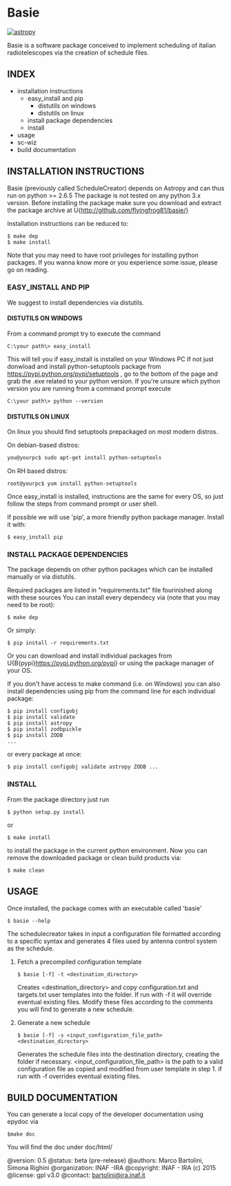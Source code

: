 # Basie

[![astropy](http://img.shields.io/badge/powered%20by-AstroPy-orange.svg?style=flat)](http://www.astropy.org/)

Basie is a software package conceived to implement scheduling of
italian radiotelescopes via the creation of schedule files.

## INDEX

- installation instructions
    - easy_install and pip 
        - distutils on windows
        - distutils on linux
    - install package dependencies
    - install
- usage
- sc-wiz
- build documentation


## INSTALLATION INSTRUCTIONS

Basie (previously called ScheduleCreator) depends on Astropy and can thus run on
python >= 2.6.5
The package is not tested on any python 3.x version.
Before installing the package make sure you download and extract the package
archive at
U{http://github.com/flyingfrog81/basie/}

Installation instructions can be reduced to:

```
$ make dep
$ make install
```

Note that you may need to have root privileges for installing python packages.
If you wanna know more or you experience some issue, please go on reading.

### EASY_INSTALL AND PIP

We suggest to install dependencies via distutils.

#### DISTUTILS ON WINDOWS

From a command prompt try to execute the command

```
C:\your path\> easy_install
```

This will tell you if easy_install is installed on your Windows PC
If not just donwload and install python-setuptools package from
https://pypi.python.org/pypi/setuptools , go to the bottom of the page
and grab the .exe related to your python version. 
If you're unsure which python version you are running from a command
prompt execute 

```
C:\your path\> python --version
```

#### DISTUTILS ON LINUX

On linux you should find setuptools prepackaged on most modern distros. 

On debian-based distros:

```bash
you@yourpc$ sudo apt-get install python-setuptools
```

On RH based distros:

```
root@yourpc$ yum install python-setuptools
```

Once easy_install is installed, instructions are the same for every
OS, so just follow the steps from command prompt or user shell. 

If possible we will use 'pip', a more friendly python package manager. 
Install it with:

```
$ easy_install pip
```

### INSTALL PACKAGE DEPENDENCIES

The package depends on other python packages which can be installed manually
or via distutils.

Required packages are listed in "requirements.txt" file fourinished along with
these sources
You can install every dependecy via (note that you may need to be root): 

```
$ make dep
```
Or simply:

```
$ pip install -r requirements.txt
```

Or you can download and install individual packages from
U{B{pypi}<https://pypi.python.org/pypi>}
or using the package manager of your OS.

If you don't have access to make command (i.e. on Windows) you can also install
dependencies using pip from the command line for each individual package:

```
$ pip install configobj
$ pip install validate
$ pip install astropy
$ pip install zodbpickle
$ pip install ZODB
...
```

or every package at once:

```
$ pip install configobj validate astropy ZODB ...
```

### INSTALL

From the package directory just run

```
$ python setup.py install 
```

or

```
$ make install
```

to install the package in the current python environment.
Now you can remove the downloaded package or clean build products via:

```
$ make clean
```

## USAGE

Once installed, the package comes with an executable called 'basie'

```
$ basie --help 
```

The schedulecreator takes in input a configuration file formatted according to a
specific syntax and generates 4 files used by antenna control system as the
schedule.

1. Fetch a precompiled configuration template 
    ```
    $ basie [-f] -t <destination_directory>
    ```
    Creates <destination_directory> and copy configuration.txt and targets.txt user
    templates into the folder. If run with -f it will override eventual existing
    files.
    Modify these files according to the comments you will find to generate a new schedule.

2. Generate a new schedule
    ```
    $ basie [-f] -s <input_configuration_file_path> <destination_directory>
    ```
    Generates the schedule files into the destination directory, creating the
    folder if necessary. 
    <input_configuration_file_path> is the path to a valid configuration file as copied
    and modified from user template in step 1.
    if run with -f overrides eventual existing files.


## BUILD DOCUMENTATION

You can generate a local copy of the developer documentation using epydoc via

```
$make doc
```

You will find the doc under doc/html/ 

@version: 0.5
@status: beta (pre-release)
@authors: Marco Bartolini, Simona Righini
@organization: INAF -IRA
@copyright: INAF - IRA (c) 2015
@license: gpl v3.0
@contact: bartolini@ira.inaf.it
